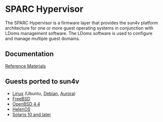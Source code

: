 # SPARC Hypervisor

The SPARC Hypervisor is a firmware layer that provides the sun4v
platform architecture for one or more guest operating systems in
conjunction with LDoms management software.  The LDoms software
is used to configure and manage multiple guest domains.

## Documentation

[Reference Materials](https://sun4v.github.io/)

##  Guests ported to sun4v

* [Linux](http://vger.kernel.org/~davem/cgi-bin/blog.cgi/2006/02/17) (Ubuntu, [Debian](https://web.archive.org/web/20170410000818/http://www.debian.org/releases/stable/sparc/release-notes/), [Aurora](https://web.archive.org/web/20131214061751/http://www.auroralinux.org/))
* [FreeBSD](https://www.freebsd.org/platforms/sun4v.html)
* [OpenBSD 4.4](https://www.openbsd.org/44.html)
* [HelenOS](http://www.helenos.org/wiki/HardwareSupport)
* [Solaris 10 and later](https://www.oracle.com/solaris/solaris11/index.html)
